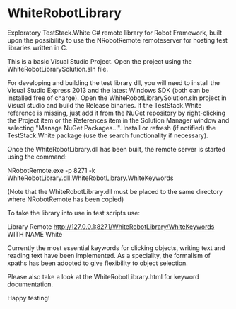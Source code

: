 WhiteRobotLibrary
=================

Exploratory TestStack.White C# remote library for Robot Framework, built upon the possibility to use the NRobotRemote remoteserver for hosting test libraries written in C.

This is a basic Visual Studio Project. Open the project using the WhiteRobotLibrarySolution.sln file.

For developing and building the test library dll, you will need to install the Visual Studio Express 2013 and the latest Windows SDK (both can be installed free of charge). Open the WhiteRobotLibrarySolution.sln project in Visual studio and build the Release binaries. If the TestStack.White reference is missing, just add it from the NuGet repository by right-clicking the Project item or the References item in the Solution Manager window and selecting "Manage NuGet Packages...". Install or refresh (if notified) the TestStack.White package (use the search functionality if necessary).

Once the WhiteRobotLibrary.dll has been built, the remote server is started using the command:

NRobotRemote.exe -p 8271 -k WhiteRobotLibrary.dll:WhiteRobotLibrary.WhiteKeywords

(Note that the WhiteRobotLibrary.dll must be placed to the same directory where NRobotRemote has been copied)

To take the library into use in test scripts use:

Library    Remote    http://127.0.0.1:8271/WhiteRobotLibrary/WhiteKeywords    WITH NAME    White

Currently the most essential keywords for clicking objects, writing text and reading text have been implemented. As a speciality, the formalism of xpaths has been adopted to give flexibility to object selection.

Please also take a look at the WhiteRobotLibrary.html for keyword documentation.

Happy testing!

